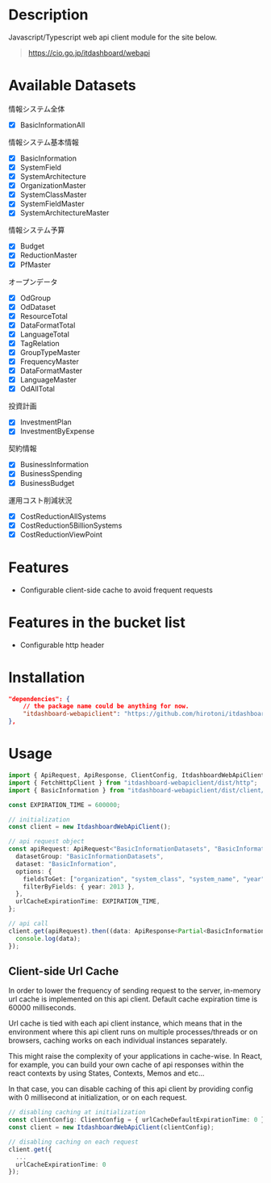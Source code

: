 # Description

Javascript/Typescript web api client module for the site below.

> https://cio.go.jp/itdashboard/webapi

# Available Datasets

情報システム全体

- [x] BasicInformationAll

情報システム基本情報

- [x] BasicInformation
- [x] SystemField
- [x] SystemArchitecture
- [x] OrganizationMaster
- [x] SystemClassMaster
- [x] SystemFieldMaster
- [x] SystemArchitectureMaster

情報システム予算

- [x] Budget
- [x] ReductionMaster
- [x] PfMaster

オープンデータ

- [x] OdGroup
- [x] OdDataset
- [x] ResourceTotal
- [x] DataFormatTotal
- [x] LanguageTotal
- [x] TagRelation
- [x] GroupTypeMaster
- [x] FrequencyMaster
- [x] DataFormatMaster
- [x] LanguageMaster
- [x] OdAllTotal

投資計画

- [x] InvestmentPlan
- [x] InvestmentByExpense

契約情報

- [x] BusinessInformation
- [x] BusinessSpending
- [x] BusinessBudget

運用コスト削減状況

- [x] CostReductionAllSystems
- [x] CostReduction5BillionSystems
- [x] CostReductionViewPoint

# Features

- Configurable client-side cache to avoid frequent requests

# Features in the bucket list

- Configurable http header

# Installation

```json
"dependencies": {
    // the package name could be anything for now.
    "itdashboard-webapiclient": "https://github.com/hirotoni/itdashboard-webapiclient.git#master",
},
```

# Usage

```typescript
import { ApiRequest, ApiResponse, ClientConfig, ItdashboardWebApiClient } from "itdashboard-webapiclient/dist";
import { FetchHttpClient } from "itdashboard-webapiclient/dist/http";
import { BasicInformation } from "itdashboard-webapiclient/dist/client/models/BasicInformation";

const EXPIRATION_TIME = 600000;

// initialization
const client = new ItdashboardWebApiClient();

// api request object
const apiRequest: ApiRequest<"BasicInformationDatasets", "BasicInformation"> = {
  datasetGroup: "BasicInformationDatasets",
  dataset: "BasicInformation",
  options: {
    fieldsToGet: ["organization", "system_class", "system_name", "year"],
    filterByFields: { year: 2013 },
  },
  urlCacheExpirationTime: EXPIRATION_TIME,
};

// api call
client.get(apiRequest).then((data: ApiResponse<Partial<BasicInformation>>) => {
  console.log(data);
});
```

## Client-side Url Cache

In order to lower the frequency of sending request to the server, in-memory url cache is implemented on this api client. Default cache expiration time is 60000 milliseconds.

Url cache is tied with each api client instance, which means that in the environment where this api client runs on multiple processes/threads or on browsers, caching works on each individual instances separately.

This might raise the complexity of your applications in cache-wise. In React, for example, you can build your own cache of api responses within the react contexts by using States, Contexts, Memos and etc...

In that case, you can disable caching of this api client by providing config with 0 millisecond at initialization, or on each request.

```ts
// disabling caching at initialization
const clientConfig: ClientConfig = { urlCacheDefaultExpirationTime: 0 };
const client = new ItdashboardWebApiClient(clientConfig);

// disabling caching on each request
client.get({
  ...
  urlCacheExpirationTime: 0
});
```
